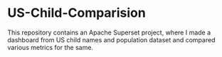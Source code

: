 # US-Child-Comparision
This repository contains an Apache Superset project, where I made a dashboard from US child names and population dataset and compared various metrics for the same.
